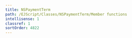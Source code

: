 ```yaml
---
title: NSPaymentTerm
path: /EJScript/Classes/NSPaymentTerm/Member functions
intellisense: 1
classref: 1
sortOrder: 4822
---
```





